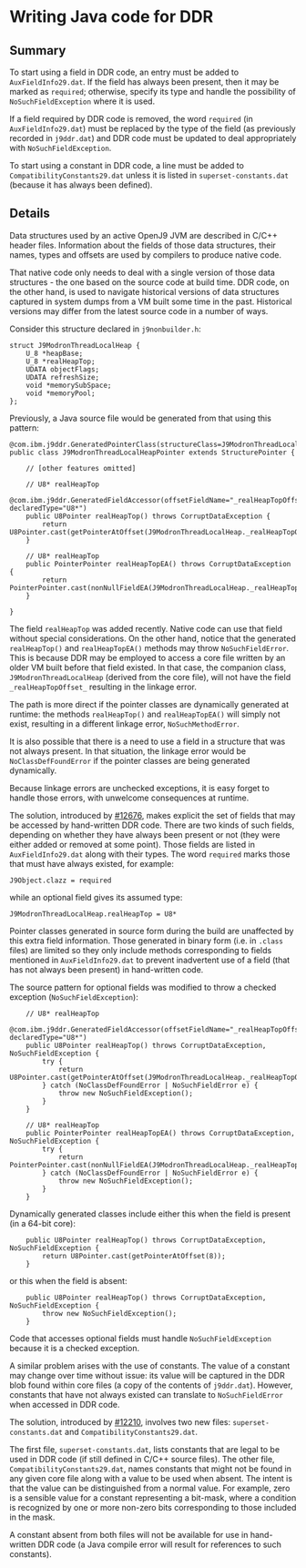 <!--
Copyright (c) 2021, 2021 IBM Corp. and others

This program and the accompanying materials are made available under
the terms of the Eclipse Public License 2.0 which accompanies this
distribution and is available at https://www.eclipse.org/legal/epl-2.0/
or the Apache License, Version 2.0 which accompanies this distribution and
is available at https://www.apache.org/licenses/LICENSE-2.0.

This Source Code may also be made available under the following
Secondary Licenses when the conditions for such availability set
forth in the Eclipse Public License, v. 2.0 are satisfied: GNU
General Public License, version 2 with the GNU Classpath
Exception [1] and GNU General Public License, version 2 with the
OpenJDK Assembly Exception [2].

[1] https://www.gnu.org/software/classpath/license.html
[2] https://openjdk.org/legal/assembly-exception.html

SPDX-License-Identifier: EPL-2.0 OR Apache-2.0 OR GPL-2.0 WITH Classpath-exception-2.0 OR LicenseRef-GPL-2.0 WITH Assembly-exception
-->

# Writing Java code for DDR

## Summary

To start using a field in DDR code, an entry must be added to `AuxFieldInfo29.dat`. If the field
has always been present, then it may be marked as `required`; otherwise, specify its type and
handle the possibility of `NoSuchFieldException` where it is used.

If a field required by DDR code is removed, the word `required` (in `AuxFieldInfo29.dat`)
must be replaced by the type of the field (as previously recorded in `j9ddr.dat`) and DDR code
must be updated to deal appropriately with `NoSuchFieldException`.

To start using a constant in DDR code, a line must be added to `CompatibilityConstants29.dat`
unless it is listed in `superset-constants.dat` (because it has always been defined).

## Details

Data structures used by an active OpenJ9 JVM are described in C/C++ header files. Information
about the fields of those data structures, their names, types and offsets are used by compilers
to produce native code.

That native code only needs to deal with a single version of those data structures - the
one based on the source code at build time. DDR code, on the other hand, is used to navigate
historical versions of data structures captured in system dumps from a VM built some time in
the past. Historical versions may differ from the latest source code in a number of ways.

Consider this structure declared in `j9nonbuilder.h`:

```
struct J9ModronThreadLocalHeap {
    U_8 *heapBase;
    U_8 *realHeapTop;
    UDATA objectFlags;
    UDATA refreshSize;
    void *memorySubSpace;
    void *memoryPool;
};
```

Previously, a Java source file would be generated from that using this pattern:

```
@com.ibm.j9ddr.GeneratedPointerClass(structureClass=J9ModronThreadLocalHeap.class)
public class J9ModronThreadLocalHeapPointer extends StructurePointer {

    // [other features omitted]

    // U8* realHeapTop
    @com.ibm.j9ddr.GeneratedFieldAccessor(offsetFieldName="_realHeapTopOffset_", declaredType="U8*")
    public U8Pointer realHeapTop() throws CorruptDataException {
        return U8Pointer.cast(getPointerAtOffset(J9ModronThreadLocalHeap._realHeapTopOffset_));
    }

    // U8* realHeapTop
    public PointerPointer realHeapTopEA() throws CorruptDataException {
        return PointerPointer.cast(nonNullFieldEA(J9ModronThreadLocalHeap._realHeapTopOffset_));
    }

}
```

The field `realHeapTop` was added recently. Native code can use that field without
special considerations. On the other hand, notice that the generated `realHeapTop()` and
`realHeapTopEA()` methods may throw `NoSuchFieldError`. This is because DDR may be employed
to access a core file written by an older VM built before that field existed. In that case,
the companion class, `J9ModronThreadLocalHeap` (derived from the core file), will not have the
field `_realHeapTopOffset_` resulting in the linkage error.

The path is more direct if the pointer classes are dynamically generated at runtime: the methods
`realHeapTop()` and `realHeapTopEA()` will simply not exist, resulting in a different linkage
error, `NoSuchMethodError`.

It is also possible that there is a need to use a field in a structure that was not always
present. In that situation, the linkage error would be `NoClassDefFoundError` if the pointer
classes are being generated dynamically.

Because linkage errors are unchecked exceptions, it is easy forget to handle those errors,
with unwelcome consequences at runtime.

The solution, introduced by [#12676](https://github.com/eclipse-openj9/openj9/pull/12676),
makes explicit the set of fields that may be accessed by hand-written DDR code. There are two
kinds of such fields, depending on whether they have always been present or not (they were
either added or removed at some point). Those fields are listed in `AuxFieldInfo29.dat` along
with their types. The word `required` marks those that must have always existed, for example:

```
J9Object.clazz = required
```

while an optional field gives its assumed type:

```
J9ModronThreadLocalHeap.realHeapTop = U8*
```

Pointer classes generated in source form during the build are unaffected by this extra field
information. Those generated in binary form (i.e. in `.class` files) are limited so they only
include methods corresponding to fields mentioned in `AuxFieldInfo29.dat` to prevent inadvertent
use of a field (that has not always been present) in hand-written code.

The source pattern for optional fields was modified to throw a checked exception (`NoSuchFieldException`):

```
    // U8* realHeapTop
    @com.ibm.j9ddr.GeneratedFieldAccessor(offsetFieldName="_realHeapTopOffset_", declaredType="U8*")
    public U8Pointer realHeapTop() throws CorruptDataException, NoSuchFieldException {
        try {
            return U8Pointer.cast(getPointerAtOffset(J9ModronThreadLocalHeap._realHeapTopOffset_));
        } catch (NoClassDefFoundError | NoSuchFieldError e) {
            throw new NoSuchFieldException();
        }
    }

    // U8* realHeapTop
    public PointerPointer realHeapTopEA() throws CorruptDataException, NoSuchFieldException {
        try {
            return PointerPointer.cast(nonNullFieldEA(J9ModronThreadLocalHeap._realHeapTopOffset_));
        } catch (NoClassDefFoundError | NoSuchFieldError e) {
            throw new NoSuchFieldException();
        }
    }
```

Dynamically generated classes include either this when the field is present (in a 64-bit core):

```
    public U8Pointer realHeapTop() throws CorruptDataException, NoSuchFieldException {
        return U8Pointer.cast(getPointerAtOffset(8));
    }
```

or this when the field is absent:

```
    public U8Pointer realHeapTop() throws CorruptDataException, NoSuchFieldException {
        throw new NoSuchFieldException();
    }
```

Code that accesses optional fields must handle `NoSuchFieldException` because it is a checked
exception.

A similar problem arises with the use of constants. The value of a constant may change over
time without issue: its value will be captured in the DDR blob found within core files (a
copy of the contents of `j9ddr.dat`). However, constants that have not always existed can
translate to `NoSuchFieldError` when accessed in DDR code.

The solution, introduced by [#12210](https://github.com/eclipse-openj9/openj9/pull/12210),
involves two new files: `superset-constants.dat` and `CompatibilityConstants29.dat`.

The first file, `superset-constants.dat`, lists constants that are legal to be used in DDR
code (if still defined in C/C++ source files). The other file, `CompatibilityConstants29.dat`,
names constants that might not be found in any given core file along with a value to be used
when absent. The intent is that the value can be distinguished from a normal value. For example,
zero is a sensible value for a constant representing a bit-mask, where a condition is recognized
by one or more non-zero bits corresponding to those included in the mask.

A constant absent from both files will not be available for use in hand-written DDR code (a
Java compile error will result for references to such constants).
